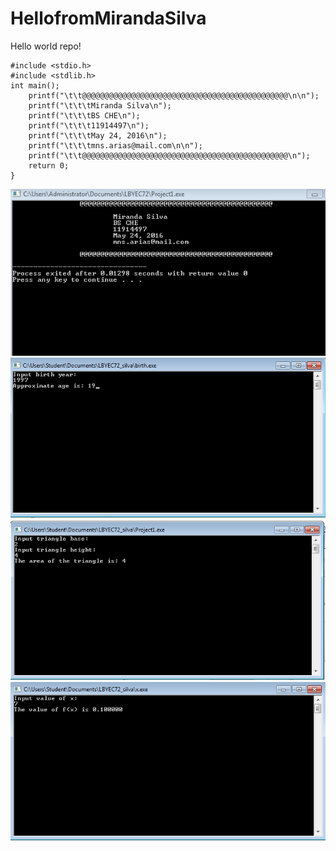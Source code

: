 # HellofromMirandaSilva

Hello world repo!

```
#include <stdio.h>
#include <stdlib.h>
int main();
	printf("\t\t@@@@@@@@@@@@@@@@@@@@@@@@@@@@@@@@@@@@@@@@@@@@@@\n\n");
	printf("\t\t\tMiranda Silva\n");
	printf("\t\t\tBS CHE\n");
	printf("\t\t\t11914497\n");
	printf("\t\t\tMay 24, 2016\n");
	printf("\t\t\tmns.arias@mail.com\n\n");
	printf("\t\t@@@@@@@@@@@@@@@@@@@@@@@@@@@@@@@@@@@@@@@@@@@@@@\n");
	return 0;
}
```


![](readme.png)
![](1.png)
![](2.png)
![](3.png)
